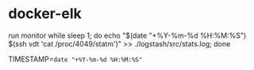
# docker-elk

run monitor
while sleep 1; do echo "$(date "+%Y-%m-%d %H:%M:%S") $(ssh vdt 'cat /proc/4049/statm')" >> ./logstash/src/stats.log; done

TIMESTAMP=`date "+%Y-%m-%d %H:%M:%S"`